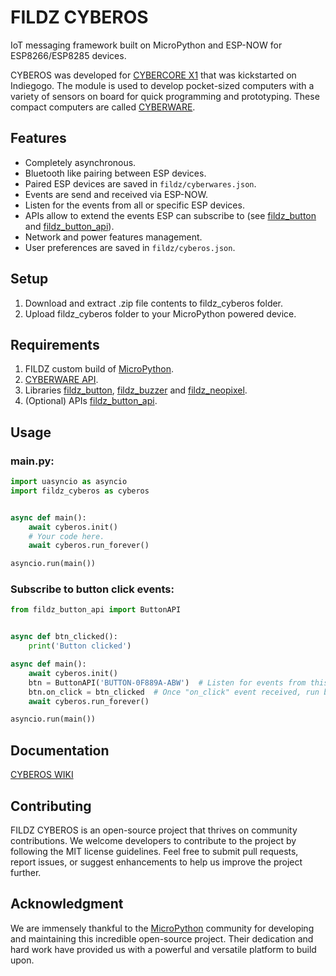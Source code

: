 # FILDZ CYBEROS

IoT messaging framework built on MicroPython and ESP-NOW for ESP8266/ESP8285 devices.

CYBEROS was developed for [CYBERCORE X1](https://www.indiegogo.com/projects/cybercore-x1-a-tiny-wi-fi-module#/) that was kickstarted on Indiegogo. The module is used to develop pocket-sized computers with a variety of sensors on board for quick programming and prototyping. These compact computers are called [CYBERWARE](https://www.indiegogo.com/projects/cyberware-next-gen-wireless-prototyping-platform/coming_soon).

## Features

* Completely asynchronous.
* Bluetooth like pairing between ESP devices.
* Paired ESP devices are saved in `fildz/cyberwares.json`.
* Events are send and received via ESP-NOW.
* Listen for the events from all or specific ESP devices.
* APIs allow to extend the events ESP can subscribe to (see [fildz_button](https://github.com/fildz-engineering/FILDZ_CYBEROS_Button) and [fildz_button_api](https://github.com/fildz-engineering/FILDZ_CYBEROS_Button_API)).
* Network and power features management.
* User preferences are saved in `fildz/cyberos.json`.

## Setup

1. Download and extract .zip file contents to fildz_cyberos folder.
2. Upload fildz_cyberos folder to your MicroPython powered device.

## Requirements

1. FILDZ custom build of [MicroPython](https://github.com/fildz-engineering/FILDZ_CYBEROS_FIRMWARE).
2. [CYBERWARE API](https://github.com/fildz-engineering/FILDZ_CYBERWARE).
3. Libraries [fildz_button](https://github.com/fildz-engineering/FILDZ_CYBEROS_Button), [fildz_buzzer](https://github.com/fildz-engineering/FILDZ_CYBEROS_Buzzer) and [fildz_neopixel](https://github.com/fildz-engineering/FILDZ_CYBEROS_NeoPixel).
4. (Optional) APIs [fildz_button_api](https://github.com/fildz-engineering/FILDZ_CYBEROS_Button_API).

## Usage

### main.py:

```Python
import uasyncio as asyncio
import fildz_cyberos as cyberos


async def main():
    await cyberos.init()
    # Your code here.
    await cyberos.run_forever()

asyncio.run(main())
```

### Subscribe to button click events:

```Python
from fildz_button_api import ButtonAPI


async def btn_clicked():
    print('Button clicked')

async def main():
    await cyberos.init()
    btn = ButtonAPI('BUTTON-0F889A-ABW')  # Listen for events from this cyberware. 
    btn.on_click = btn_clicked  # Once "on_click" event received, run btn_clicked() coroutine.
    await cyberos.run_forever()

asyncio.run(main())
```

## Documentation

[CYBEROS WIKI](https://github.com/fildz-engineering/FILDZ_CYBEROS/wiki)

## Contributing

FILDZ CYBEROS is an open-source project that thrives on community contributions. We welcome developers to contribute to the project by following the MIT license guidelines. Feel free to submit pull requests, report issues, or suggest enhancements to help us improve the project further.

## Acknowledgment 

We are immensely thankful to the [MicroPython](https://github.com/micropython/micropython) community for developing and maintaining this incredible open-source project. Their dedication and hard work have provided us with a powerful and versatile platform to build upon.
